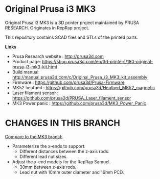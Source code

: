 # Original Prusa i3 MK3


Original Prusa i3 MK3 is a 3D printer project maintained by PRUSA RESEARCH.
Originates in RepRap project.

This repository contains SCAD files and STLs of the printed parts.

**Links**

 * Prusa Research website : http://prusa3d.com
 * Product page: https://shop.prusa3d.com/en/3d-printers/180-original-prusa-i3-mk3-kit.html
 * Build manual: http://manual.prusa3d.com/c/Original_Prusa_i3_MK3_kit_assembly
 * Firmware : https://github.com/prusa3d/Prusa-Firmware
 * MK52 heatbed : https://github.com/prusa3d/Heatbed_MK52_magnetic
 * Laser filament sensor : https://github.com/prusa3d/PRUSA_Laser_filament_sensor
 * MK3 Power panic : https://github.com/prusa3d/MK3_Power_Panic


# CHANGES IN THIS BRANCH
[Compare to the MK3 branch](https://github.com/prusa3d/Original-Prusa-i3/compare/MK3...jvstein:reprap-samuel-x-ends).
 * Parameterize the x-ends to support:
   - Different distances between the z-axis rods.
   - Different lead nut sizes.
 * Adjust the x-end models for the RepRap Samuel.
   - 30mm between z-axis rods.
   - Lead nut with 10mm outer diameter and 16mm PCD.
